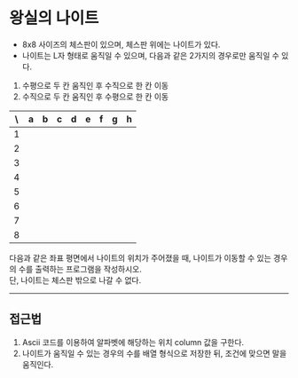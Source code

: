 # 왕실의 나이트
- 8x8 사이즈의 체스판이 있으며, 체스판 위에는 나이트가 있다.
- 나이트는 L자 형태로 움직일 수 있으며, 다음과 같은 2가지의 경우로만 움직일 수 있다.
1. 수평으로 두 칸 움직인 후 수직으로 한 칸 이동
2. 수직으로 두 칸 움직인 후 수평으로 한 칸 이동  

| \ |a|b|c|d|e|f|g|h|
|---|---|---|---|---|---|---|---|---|
|1|||||
|2|||||
|3|||||
|4|||||
|5|||||
|6|||||
|7|||||
|8|||||

다음과 같은 좌표 평면에서 나이트의 위치가 주어졌을 때, 나이트가 이동할 수 있는 경우의 수를 출력하는 프로그램을 작성하시오.  
단, 나이트는 체스판 밖으로 나갈 수 없다.
***
## 접근법

1. Ascii 코드를 이용하여 알파벳에 해당하는 위치 column 값을 구한다.
2. 나이트가 움직일 수 있는 경우의 수를 배열 형식으로 저장한 뒤, 조건에 맞으면 말을 움직인다.
